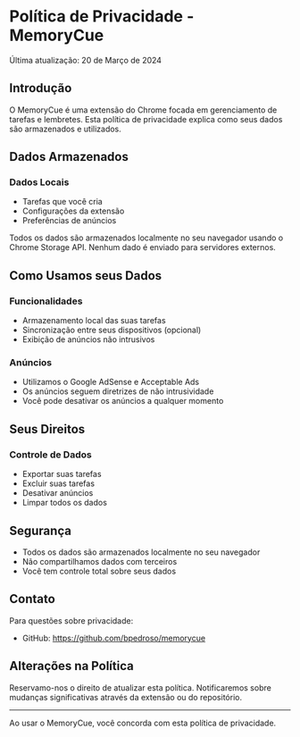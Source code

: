 # Política de Privacidade - MemoryCue

Última atualização: 20 de Março de 2024

## Introdução

O MemoryCue é uma extensão do Chrome focada em gerenciamento de tarefas e lembretes. Esta política de privacidade explica como seus dados são armazenados e utilizados.

## Dados Armazenados

### Dados Locais
- Tarefas que você cria
- Configurações da extensão
- Preferências de anúncios

Todos os dados são armazenados localmente no seu navegador usando o Chrome Storage API. Nenhum dado é enviado para servidores externos.

## Como Usamos seus Dados

### Funcionalidades
- Armazenamento local das suas tarefas
- Sincronização entre seus dispositivos (opcional)
- Exibição de anúncios não intrusivos

### Anúncios
- Utilizamos o Google AdSense e Acceptable Ads
- Os anúncios seguem diretrizes de não intrusividade
- Você pode desativar os anúncios a qualquer momento

## Seus Direitos

### Controle de Dados
- Exportar suas tarefas
- Excluir suas tarefas
- Desativar anúncios
- Limpar todos os dados

## Segurança

- Todos os dados são armazenados localmente no seu navegador
- Não compartilhamos dados com terceiros
- Você tem controle total sobre seus dados

## Contato

Para questões sobre privacidade:
- GitHub: https://github.com/bpedroso/memorycue

## Alterações na Política

Reservamo-nos o direito de atualizar esta política. Notificaremos sobre mudanças significativas através da extensão ou do repositório.

---

Ao usar o MemoryCue, você concorda com esta política de privacidade. 
